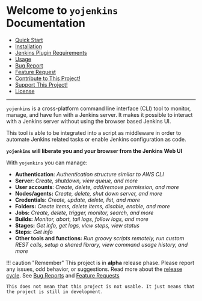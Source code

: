# Welcome to `yojenkins` Documentation

- [Quick Start](quick_start.md)
- [Installation](installation.md)
- [Jenkins Plugin Requirements](requirements.md)
- [Usage](usage.md)
- [Bug Report](bug_report.md)
- [Feature Request](feature_request.md)
- [Contribute to This Project!](contribute.md)
- [Support This Project!](support.md)
- [License](license.md)

---

`yojenkins` is a cross-platform command line interface (CLI) tool to monitor,
manage, and have fun with a Jenkins server. It makes it possible to interact
with a Jenkins server without using the browser based Jenkins UI.

This tool is able to be integrated into a script as middleware in
order to automate Jenkins related tasks or enable Jenkins configuration
as code.

**`yojenkins` will liberate you and your browser from the Jenkins Web UI**


With `yojenkins` you can manage:

- **Authentication**: *Authentication structure similar to AWS CLI*
- **Server**: *Create, shutdown, view queue, and more*
- **User accounts**: *Create, delete, add/remove permission, and more*
- **Nodes/agents:** *Create, delete, shut down server, and more*
- **Credentials**: *Create, update, delete, list, and more*
- **Folders:** *Create items, delete items, disable, enable, and more*
- **Jobs:** *Create, delete, trigger, monitor, search, and more*
- **Builds:** *Monitor, abort, tail logs, follow logs, and more*
- **Stages:** *Get info, get logs, view steps, view status*
- **Steps:** *Get info*
- **Other tools and functions:** *Run groovy scripts remotely, run custom REST calls, setup a shared library, view command usage history, and more*

!!! caution "Remember"
    This project is in **alpha** release phase. Please report any issues, odd behavior, or suggestions. 
    Read more about the [release cycle](https://en.wikipedia.org/wiki/Software_release_life_cycle).
    See [Bug Reports](#bug-reports) and [Feature Requests](#feature-requests)
    
    This does not mean that this project is not usable. It just means that the project is still in development.